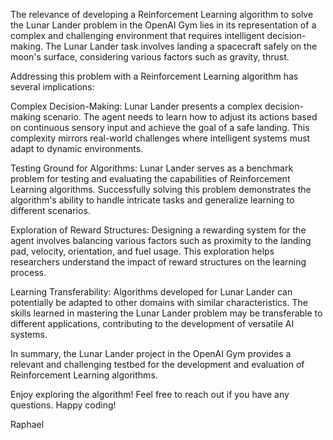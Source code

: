 The relevance of developing a Reinforcement Learning algorithm to solve the Lunar Lander problem in the OpenAI Gym lies in its representation of a complex and challenging environment that requires intelligent decision-making. The Lunar Lander task involves landing a spacecraft safely on the moon's surface, considering various factors such as gravity, thrust.

Addressing this problem with a Reinforcement Learning algorithm has several implications:

Complex Decision-Making: Lunar Lander presents a complex decision-making scenario. The agent needs to learn how to adjust its actions based on continuous sensory input and achieve the goal of a safe landing. This complexity mirrors real-world challenges where intelligent systems must adapt to dynamic environments.

Testing Ground for Algorithms: Lunar Lander serves as a benchmark problem for testing and evaluating the capabilities of Reinforcement Learning algorithms. Successfully solving this problem demonstrates the algorithm's ability to handle intricate tasks and generalize learning to different scenarios.

Exploration of Reward Structures: Designing a rewarding system for the agent involves balancing various factors such as proximity to the landing pad, velocity, orientation, and fuel usage. This exploration helps researchers understand the impact of reward structures on the learning process.

Learning Transferability: Algorithms developed for Lunar Lander can potentially be adapted to other domains with similar characteristics. The skills learned in mastering the Lunar Lander problem may be transferable to different applications, contributing to the development of versatile AI systems.

In summary, the Lunar Lander project in the OpenAI Gym provides a relevant and challenging testbed for the development and evaluation of Reinforcement Learning algorithms.

Enjoy exploring the algorithm! Feel free to reach out if you have any questions. Happy coding! 

Raphael